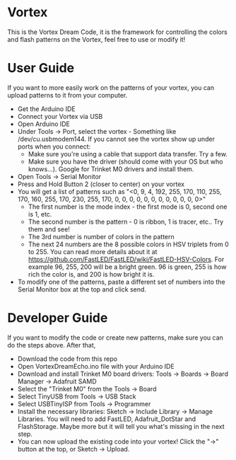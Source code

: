 # Vortex
This is the Vortex Dream Code, it is the framework for controlling the colors and flash patterns on the Vortex, feel free to use or modify it!

# User Guide

If you want to more easily work on the patterns of your vortex, you can upload patterns to it from your computer.

* Get the Arduino IDE
* Connect your Vortex via USB
* Open Arduino IDE
* Under Tools -> Port, select the vortex - Something like /dev/cu.usbmodem144. If you cannot see the vortex show up under ports when you connect:
  * Make sure you're using a cable that support data transfer. Try a few.
  * Make sure you have the driver (should come with your OS but who knows...). Google for Trinket M0 drivers and install them.
* Open Tools -> Serial Monitor
* Press and Hold Button 2 (closer to center) on your vortex
* You will get a list of patterns such as "<0, 9, 4, 192, 255, 170, 110, 255, 170, 160, 255, 170, 230, 255, 170, 0, 0, 0, 0, 0, 0, 0, 0, 0, 0, 0, 0>"
  * The first number is the mode index - the first mode is 0, second one is 1, etc.
  * The second number is the pattern - 0 is ribbon, 1 is tracer, etc.. Try them and see!
  * The 3rd number is number of colors in the pattern
  * The next 24 numbers are the 8 possible colors in HSV triplets from 0 to 255. You can read more details about it at https://github.com/FastLED/FastLED/wiki/FastLED-HSV-Colors. For example 96, 255, 200 will be a bright green. 96 is green, 255 is how rich the color is, and 200 is how bright it is.
* To modify one of the patterns, paste a different set of numbers into the Serial Monitor box at the top and click send.

# Developer Guide

If you want to modify the code or create new patterns, make sure you can do the steps above. After that, 
* Download the code from this repo
* Open VortexDreamEcho.ino file with your Arduino IDE
* Download and install Trinket M0 board drivers: Tools -> Boards -> Board Manager -> Adafruit SAMD
* Select the "Trinket M0" from the Tools -> Board
* Select TinyUSB from Tools -> USB Stack
* Select USBTinyISP from Tools -> Programmer
* Install the necessary libraries: Sketch -> Include Library -> Manage Libraries. You will need to add FastLED, Adafruit_DotStar and FlashStorage. Maybe more but it will tell you what's missing in the next step.
* You can now upload the existing code into your vortex! Click the "->" button at the top, or Sketch -> Upload.
